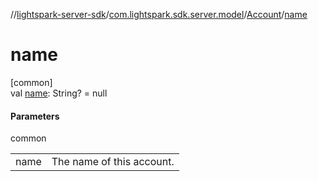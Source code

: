 //[lightspark-server-sdk](../../../index.md)/[com.lightspark.sdk.server.model](../index.md)/[Account](index.md)/[name](name.md)

# name

[common]\
val [name](name.md): String? = null

#### Parameters

common

| | |
|---|---|
| name | The name of this account. |
